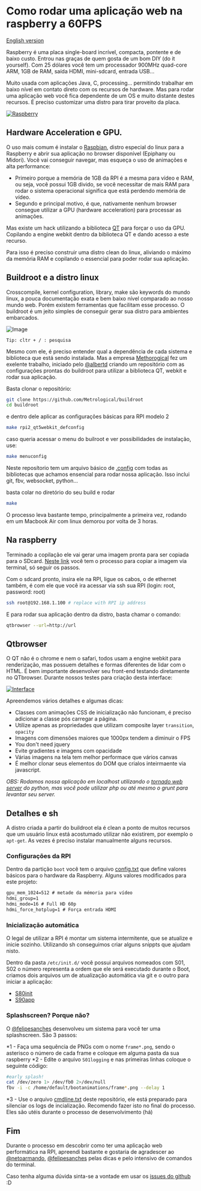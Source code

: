 # Como rodar uma aplicação web na raspberry a 60FPS

[English version]()

Raspberry é uma placa single-board incrível, compacta, pontente e de baixo custo. Entrou nas graças de quem gosta de um bom DIY (do it yourself). Com 25 dólares você tem um processador 900MHz quad-core ARM, 1GB de RAM, saída HDMI, mini-sdcard, entrada USB...

Muito usada com aplicações Java, C, processing... permitindo trabalhar em baixo nível em contato direto com os recursos de hardware. Mas para rodar uma aplicação web você fica dependente de um OS e muito distante destes recursos. É preciso customizar uma distro para tirar proveito da placa.

[![Raspberry](https://dl.dropboxusercontent.com/u/8015936/D3/raspa.jpg)](https://dl.dropboxusercontent.com/u/8015936/D3/rasp.mp4)


## Hardware Acceleration e GPU.

O uso mais comum é instalar o [Raspbian](https://www.raspbian.org/), distro especial do linux para a Raspberry e abrir sua aplicação no browser disponível (Epiphany ou Midori). Você vai conseguir navegar, mas esqueça o uso de animações e alta performance:
- Primeiro porque a memória de 1GB da RPI é a mesma para vídeo e RAM, ou seja, você possui 1GB divido, se você necessitar de mais RAM para rodar o sistema operacional significa que está perdendo memória de vídeo.
- Segundo e principal motivo, é que, nativamente nenhum browser consegue utilizar a GPU (hardware acceleration) para processar as animações.

Mas existe um hack utilizando a biblioteca [QT](https://en.wikipedia.org/wiki/Qt_(software)) para forçar o uso da GPU. Copilando a engine webkit dentro da biblioteca QT e dando acesso a este recurso.

Para isso é preciso construir uma distro clean do linux, aliviando o máximo da memória RAM e copilando o essencial para poder rodar sua aplicação.

## Buildroot e a distro linux

Crosscompile, kernel configuration, library, make são keywords do mundo linux, a pouca documentação exata e bem baixo nível comparado ao nosso mundo web. Porém existem ferramentas que facilitam esse processo. O buildroot é um jeito simples de conseguir gerar sua distro para ambientes embarcados.

![Image](http://cellux.github.io/articles/diy-linux-with-buildroot-part-1/buildroot.png)

```
Tip: cltr + / : pesquisa
```

Mesmo com ele, é preciso entender qual a dependência de cada sistema e biblioteca que está sendo instalada.
Mas a empresa [Methorogical](https://github.com/Metrological/buildroot) fez um exelente trabalho, iniciado pelo [@albertd](https://github.com/albertd) criando um repositório com as configurações prontas do buildroot para utilizar a biblioteca QT, webkit e rodar sua aplicação.

Basta clonar o repositório:

```sh
git clone https://github.com/Metrological/buildroot
cd buildroot
```

e dentro dele aplicar as configurações básicas para RPI modelo 2

```sh
make rpi2_qt5webkit_defconfig
```

caso queria acessar o menu do builroot e ver possibilidades de instalação, use:

```sh
make menuconfig
```

Neste reposítorio tem um arquivo básico de [.config](https://github.com/zehfernandes/rpi-webapplication/blob/master/snippets/.config) com todas as bibliotecas que achamos ensencial para rodar nossa aplicação. Isso inclui git, fbv, websocket, python...

basta colar no diretório do seu build e rodar

```sh
make
```

O processo leva bastante tempo, principalmente a primeira vez, rodando em um Macbook Air com linux demorou por volta de 3 horas.


## Na raspberry

Terminado a copilação ele vai gerar uma imagem pronta para ser copiada para o SDcard.
[Neste link](https://github.com/Metrological/buildroot#deploying-on-a-raspberry-pi-2) você tem o processo para copiar a imagem via terminal, só seguir os passos.

Com o sdcard pronto, insira ele na RPI, ligue os cabos, o de ethernet também, é com ele que você ira acessar via ssh sua RPI (login: root, password: root)

```sh
ssh root@192.168.1.100 # replace with RPI ip address
```

E para rodar sua aplicação dentro da distro, basta chamar o comando:

```sh
qtbrowser --url=http://url
```

## Qtbrowser

O QT não é o chrome e nem o safari, todos usam a engine webkit para renderização, mas possuem detalhes e formas diferentes de lidar com o HTML. É bem importante desenvolver seu front-end testando diretamente no QTbrowser. Durante nossos testes para criação desta interface:

[![Interface](https://dl.dropboxusercontent.com/u/8015936/D3/interface.png)](https://dl.dropboxusercontent.com/u/8015936/D3/rpi-interface.mp4)

Apreendemos vários detalhes e algumas dicas:

- Classes com animações CSS de inicialização não funcionam, é preciso adicionar a classe pós carregar a página.
- Utilize apenas as propriedades que utilizam composite layer
`transition`, `opacity`
- Imagens com dimensões maiores que 1000px tendem a diminuir o FPS
- You don't need jquery
- Evite gradientes e imagens com opacidade
- Várias imagens na tela tem melhor performace que vários canvas
- É melhor clonar seus elementos do DOM que crialos inteirmaente via javascript.


_OBS: Rodamos nossa aplicação em localhost utilizando o [tornado web server](http://www.tornadoweb.org/en/stable/) do python, mas você pode utilizar php ou até mesmo o grunt para levantar seu server._


## Detalhes e sh

A distro criada a partir do buildroot ela é clean a ponto de muitos recursos que um usuário linux está acostumado utilizar não existirem, por exemplo o `apt-get`. As vezes é preciso instalar manualmente alguns recursos.

### Configurações da RPI

Dentro da partição `boot` você tem o arquivo [config.txt](https://github.com/zehfernandes/rpi-webapplication/blob/master/snippets/config.txt) que define valores básicos para o hardware da Raspberry. Alguns valores modificados para este projeto:

```txt
gpu_mem_1024=512 # metade da mémoria para vídeo
hdmi_group=1
hdmi_mode=16 # Full HD 60p
hdmi_force_hotplug=1 # Força entrada HDMI
```

### Inicialização automática

O legal de utilizar a RPI é montar um sistema intermitente, que se atualize e inicie sozinho. Utilizando sh conseguimos criar alguns snippts que ajudam nisto.

Dentro da pasta `/etc/init.d/` você possui arquivos nomeados com S01, S02 o número representa a ordem que ele será executado durante o Boot, criamos dois arquivos um de atualização automática via git e o outro para iniciar a aplicação:

- [S80init](https://github.com/zehfernandes/rpi-webapplication/blob/master/snippets/S80init)
- [S90app](https://github.com/zehfernandes/rpi-webapplication/blob/master/snippets/S90apps)


### Splashscreen? Porque não?

O [@felipesanches](https://github.com/felipesanches) desenvolveu um sistema para você ter uma splashscreen. São 3 passos:

*1 - Faça uma sequência de PNGs com o nome `frame*.png`, sendo o asterisco o número de cada frame e coloque em alguma pasta da sua raspberry
*2 - Edite o arquivo `S01logging` e nas primeiras linhas coloque o seguinte código:
```sh
#early splash!
cat /dev/zero 1> /dev/fb0 2>/dev/null
fbv -i -c /home/default/bootanimations/frame*.png --delay 1
```
*3 - Use o arquivo [cmdline.txt](https://github.com/zehfernandes/rpi-webapplication/blob/master/snippets/cmdline.txt) deste repositório, ele está preparado para silenciar os logs de incialização. Recomendo fazer isto no final do processo. Eles são utéis durante o processo de desenvolvimento (há)


## Fim

Durante o processo em descobrir como ter uma aplicação web performática na RPI, apreendi bastante e gostaria de agradescer ao [@netoarmando](https://github.com/netoarmando), [@felipesanches](https://github.com/felipesanches) pelas dicas e pelo intensivo de comandos do terminal.

Caso tenha alguma dúvida sinta-se a vontade em usar os [issues do github](https://github.com/zehfernandes/rpi-webapplication/issues) :D